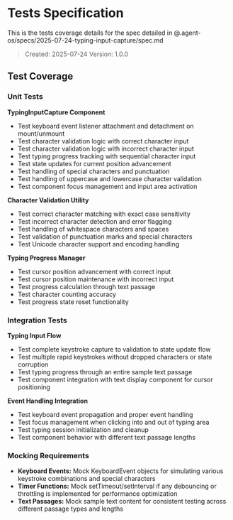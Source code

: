 # Tests Specification

This is the tests coverage details for the spec detailed in @.agent-os/specs/2025-07-24-typing-input-capture/spec.md

> Created: 2025-07-24
> Version: 1.0.0

## Test Coverage

### Unit Tests

**TypingInputCapture Component**
- Test keyboard event listener attachment and detachment on mount/unmount
- Test character validation logic with correct character input
- Test character validation logic with incorrect character input
- Test typing progress tracking with sequential character input
- Test state updates for current position advancement
- Test handling of special characters and punctuation
- Test handling of uppercase and lowercase character validation
- Test component focus management and input area activation

**Character Validation Utility**
- Test correct character matching with exact case sensitivity
- Test incorrect character detection and error flagging
- Test handling of whitespace characters and spaces
- Test validation of punctuation marks and special characters
- Test Unicode character support and encoding handling

**Typing Progress Manager**
- Test cursor position advancement with correct input
- Test cursor position maintenance with incorrect input
- Test progress calculation through text passage
- Test character counting accuracy
- Test progress state reset functionality

### Integration Tests

**Typing Input Flow**
- Test complete keystroke capture to validation to state update flow
- Test multiple rapid keystrokes without dropped characters or state corruption
- Test typing progress through an entire sample text passage
- Test component integration with text display component for cursor positioning

**Event Handling Integration**
- Test keyboard event propagation and proper event handling
- Test focus management when clicking into and out of typing area
- Test typing session initialization and cleanup
- Test component behavior with different text passage lengths

### Mocking Requirements

- **Keyboard Events:** Mock KeyboardEvent objects for simulating various keystroke combinations and special characters
- **Timer Functions:** Mock setTimeout/setInterval if any debouncing or throttling is implemented for performance optimization
- **Text Passages:** Mock sample text content for consistent testing across different passage types and lengths